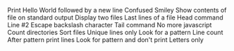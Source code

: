 Print Hello World followed by a new line
Confused Smiley
Show contents of file on standard output
Display two files
Last lines of a file
Head command
Line #2
Escape backslash character
Tail command
No more javascript
Count directories
Sort files
Unique lines only
Look for a pattern
Line count
After pattern print lines
Look for pattern and don't print
Letters only
